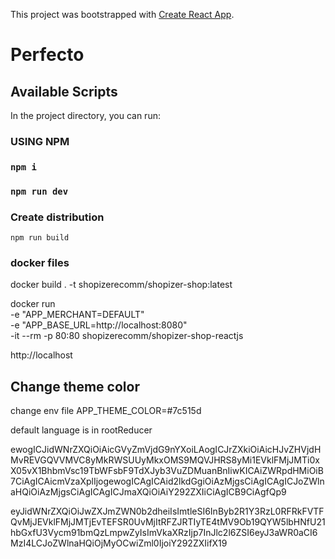 This project was bootstrapped with [Create React App](https://github.com/facebook/create-react-app).

# Perfecto

## Available Scripts

In the project directory, you can run:

### USING NPM

### `npm i`

### `npm run dev`

### Create distribution

`npm run build`

### docker files ###

docker build . -t shopizerecomm/shopizer-shop:latest

docker run \
-e "APP_MERCHANT=DEFAULT" \
-e "APP_BASE_URL=http://localhost:8080" \
-it --rm -p 80:80 shopizerecomm/shopizer-shop-reactjs

http://localhost

## Change theme color

change env file
APP_THEME_COLOR=#7c515d


default language is in rootReducer



ewogICJidWNrZXQiOiAicGVyZmVjdG9nYXoiLAogICJrZXkiOiAicHJvZHVjdHMvREVGQVVMVC8yMkRWSUUyMkxOMS9MQVJHRS8yMi1EVklFMjJMTi0xX05vX1BhbmVsc19TbWFsbF9TdXJyb3VuZDMuanBnIiwKICAiZWRpdHMiOiB7CiAgICAicmVzaXplIjogewogICAgICAid2lkdGgiOiAzMjgsCiAgICAgICJoZWlnaHQiOiAzMjgsCiAgICAgICJmaXQiOiAiY292ZXIiCiAgICB9CiAgfQp9

eyJidWNrZXQiOiJwZXJmZWN0b2dheiIsImtleSI6InByb2R1Y3RzL0RFRkFVTFQvMjJEVklFMjJMTjEvTEFSR0UvMjItRFZJRTIyTE4tMV9Ob19QYW5lbHNfU21hbGxfU3Vycm91bmQzLmpwZyIsImVkaXRzIjp7InJlc2l6ZSI6eyJ3aWR0aCI6MzI4LCJoZWlnaHQiOjMyOCwiZml0IjoiY292ZXIifX19